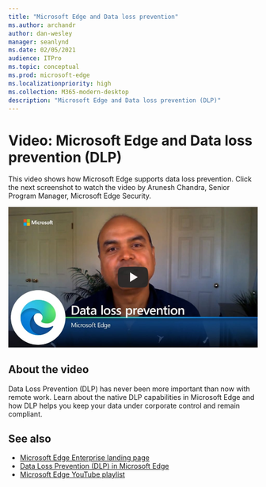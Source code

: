 ```yaml
---
title: "Microsoft Edge and Data loss prevention"
ms.author: archandr
author: dan-wesley
manager: seanlynd
ms.date: 02/05/2021
audience: ITPro
ms.topic: conceptual
ms.prod: microsoft-edge
ms.localizationpriority: high
ms.collection: M365-modern-desktop
description: "Microsoft Edge and Data loss prevention (DLP)"
---
```


# Video: Microsoft Edge and Data loss prevention (DLP)

This video shows how Microsoft Edge supports data loss prevention. Click the next screenshot to watch the video by Arunesh Chandra, Senior Program Manager, Microsoft Edge Security.

[![ Microsoft Edge and data loss prevention](media/microsoft-edge-security-dlp/0.png)](http://www.youtube.com/watch?v=dLD04U9eTqg " Microsoft Edge and data loss prevention")

## About the video

Data Loss Prevention (DLP) has never been more important than now with remote work. Learn about the native DLP capabilities in Microsoft Edge and how DLP helps you keep your data under corporate control and remain compliant.

## See also

- [Microsoft Edge Enterprise landing page](https://aka.ms/EdgeEnterprise)
- [Data Loss Prevention (DLP) in Microsoft Edge](microsoft-edge-security-dlp.md)
- [Microsoft Edge YouTube playlist](https://www.youtube.com/playlist?list=PLXtHYVsvn_b-uXh1tMeYpT-0iD8tD3tFy)
